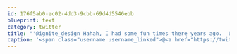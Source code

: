 ```yaml
---
id: 176f5ab0-ec02-4dd3-9cbb-69d4d5546ebb
blueprint: text
category: twitter
title: "'@ignite_design Hahah, I had some fun times there years ago.  Love NYNY, Irish Times and the Piano bar are good times too."
caption: '<span class="username username_linked">@<a href="https://twitter.com/ignite_design" title="Ignite Design">ignite_design</a></span> Hahah, I had some fun times there years ago.  Love NYNY, Irish Times and the Piano bar are good times too.'
---
```


